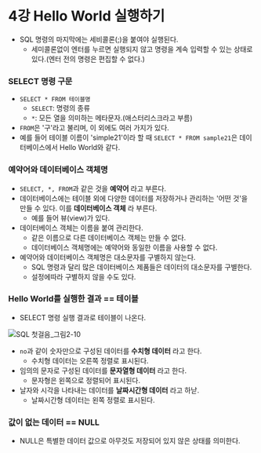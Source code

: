 # 4강 Hello World 실행하기
- SQL 명령의 마지막에는 세비콜론(;)을 붙여야 실행된다.
  - 세미콜론없이 엔터를 누르면 실행되지 않고 명령을 계속 입력할 수 있는 상태로 있다.(엔터 전의 명령은 편집할 수 없다.)

### SELECT 명령 구문
- `SELECT * FROM 테이블명`
  - `SELECT`: 명령의 종류
  - `*`: 모든 열을 의미하는 메타문자.(애스터리스크라고 부름)
- `FROM`은 '구'라고 불리며, 이 외에도 여러 가지가 있다.
- 예를 들어 테이블 이름이 'simple21'이라 할 때 `SELECT * FROM sample21`은 데이터베이스에서 Hello World와 같다.

### 예약어와 데이터베이스 객체명
- `SELECT, *, FROM`과 같은 것을 **예약어** 라고 부른다.
- 데이터베이스에는 테이블 외에 다양한 데이터를 저장하거나 관리하는 '어떤 것'을 만들 수 있다. 이를 **데이터베이스 객체** 라 부른다.
  - 예를 들어 뷰(view)가 있다.
- 데이터베이스 객체는 이름을 붙여 관리한다.
  - 같은 이름으로 다른 데이터베이스 객체는 만들 수 없다.
  - 데이터베이스 객체명에는 예약어와 동일한 이름을 사용할 수 없다.
- 예약어와 데이터베이스 객체명은 대소문자를 구별하지 않는다.
  - SQL 명령과 달리 많은 데이터베이스 제품들은 데이터의 대소문자를 구별한다.
  - 설정에따라 구별하지 않을 수도 있다.

### Hello World를 실행한 결과 == 테이블
- SELECT 명령 실행 결과로 테이블이 나온다.

![SQL 첫걸음_그림2-10](https://user-images.githubusercontent.com/34755287/68540331-7c807e80-03d3-11ea-90b0-2ff190d3e501.jpeg)

- `no`과 같이 숫자만으로 구성된 데이터를 **수치형 데이터** 라고 한다.
  - 수치형 데이터는 오른쪽 정렬로 표시된다.
- 임의의 문자로 구성된 데이터를 **문자열형 데이터** 라고 한다.
  - 문자형은 왼쪽으로 정렬되어 표시된다.
- 날자와 시각을 나타내는 데이터를 **날짜시간형 데이터** 라고 하낟.
  - 날짜시간형 데이터는 왼쪽 정렬로 표시된다.

### 값이 없는 데이터 == NULL
- NULL은 특별한 데이터 값으로 아무것도 저장되어 있지 않은 상태를 의미한다.

